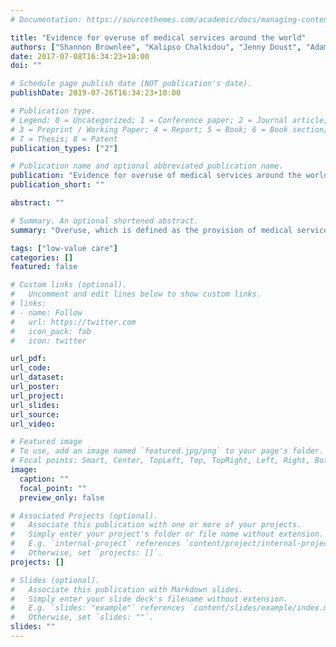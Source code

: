 ```yaml
---
# Documentation: https://sourcethemes.com/academic/docs/managing-content/

title: "Evidence for overuse of medical services around the world"
authors: ["Shannon Brownlee", "Kalipso Chalkidou", "Jenny Doust", "Adam G Elshaug", "Paul Glasziou", "Iona Heath", "Somil Nagpal", "Vikas Saini", "Divya Srivastava", "Kelsey Chalmers", "Deborah Korenstein"]
date: 2017-07-08T16:34:23+10:00
doi: ""

# Schedule page publish date (NOT publication's date).
publishDate: 2019-07-26T16:34:23+10:00

# Publication type.
# Legend: 0 = Uncategorized; 1 = Conference paper; 2 = Journal article;
# 3 = Preprint / Working Paper; 4 = Report; 5 = Book; 6 = Book section;
# 7 = Thesis; 8 = Patent
publication_types: ["2"]

# Publication name and optional abbreviated publication name.
publication: "Evidence for overuse of medical services around the world"
publication_short: ""

abstract: ""

# Summary. An optional shortened abstract.
summary: "Overuse, which is defined as the provision of medical services that are more likely to cause harm than good, is a pervasive problem. Direct measurement of overuse through documentation of delivery of inappropriate services is challenging given the difficulty of defining appropriate care for patients with individual preferences and needs; overuse can also be measured indirectly through examination of unwarranted geographical variations in prevalence of procedures and care intensity. Despite the challenges, the high prevalence of overuse is well documented in high-income countries across a wide range of services and is increasingly recognised in low-income countries. Overuse of unneeded services can harm patients physically and psychologically, and can harm health systems by wasting resources and deflecting investments in both public health and social spending, which is known to contribute to health. Although harms from overuse have not been well quantified and trends have not been well described, overuse is likely to be increasing worldwide."

tags: ["low-value care"]
categories: []
featured: false

# Custom links (optional).
#   Uncomment and edit lines below to show custom links.
# links:
# - name: Follow
#   url: https://twitter.com
#   icon_pack: fab
#   icon: twitter

url_pdf:
url_code:
url_dataset:
url_poster:
url_project:
url_slides:
url_source:
url_video:

# Featured image
# To use, add an image named `featured.jpg/png` to your page's folder. 
# Focal points: Smart, Center, TopLeft, Top, TopRight, Left, Right, BottomLeft, Bottom, BottomRight.
image:
  caption: ""
  focal_point: ""
  preview_only: false

# Associated Projects (optional).
#   Associate this publication with one or more of your projects.
#   Simply enter your project's folder or file name without extension.
#   E.g. `internal-project` references `content/project/internal-project/index.md`.
#   Otherwise, set `projects: []`.
projects: []

# Slides (optional).
#   Associate this publication with Markdown slides.
#   Simply enter your slide deck's filename without extension.
#   E.g. `slides: "example"` references `content/slides/example/index.md`.
#   Otherwise, set `slides: ""`.
slides: ""
---
```

